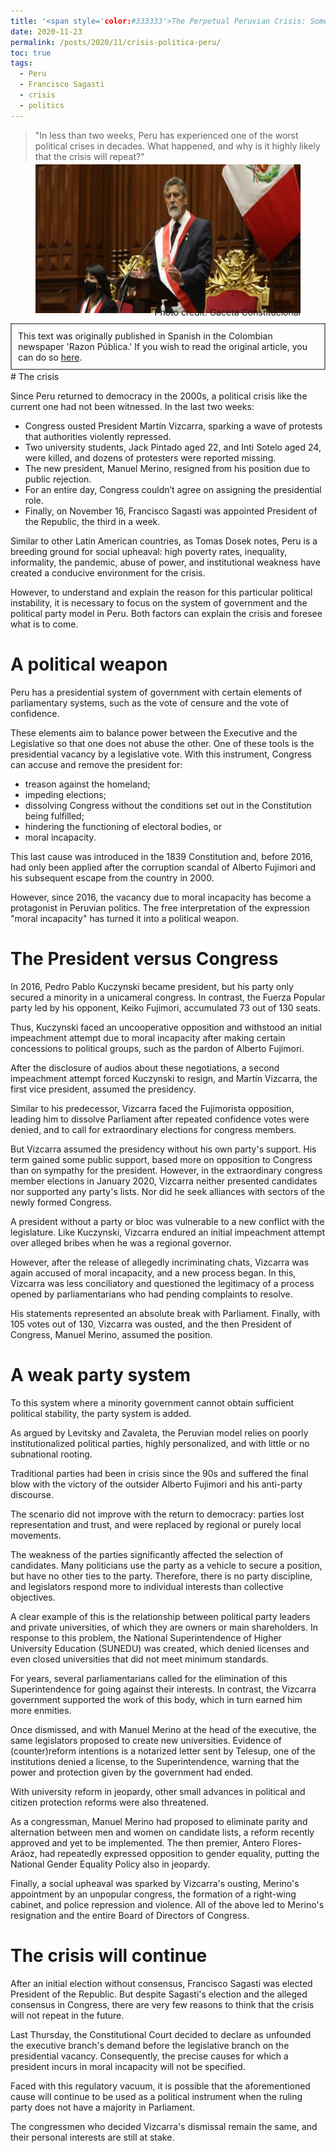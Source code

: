 ```yaml
---
title: '<span style='color:#333333'>The Perpetual Peruvian Crisis: Some Notes on Its Causes and the Uncertain Political Future</span>'
date: 2020-11-23
permalink: /posts/2020/11/crisis-politica-peru/
toc: true
tags:
  - Peru
  - Francisco Sagasti
  - crisis
  - politics
---
```

> "In less than two weeks, Peru has experienced one of the worst political crises in decades. What happened, and why is it highly likely that the crisis will repeat?"

<div style="text-align: center;">
  <figure style="display: inline-block; text-align: center; margin-top: -10px;">
    <img src="/images/francisco-sagasti.jpg" style="display: block;">
    <figcaption style="margin-top: -10px; text-align: right;">Photo credit: Gaceta Constitucional</figcaption>
  </figure>
</div>
<div style="border: 2px solid grey; padding: 10px; margin-top: -5px; margin-bottom: -15px;">
This text was originally published in Spanish in the Colombian newspaper 'Razon Pública.' If you wish to read the original article, you can do so <a href="https://razonpublica.com/la-perpetua-crisis-peruana-algunas-notas-causas-incierto-futuro-politico/">here</a>.
</div>
<br>
# The crisis

Since Peru returned to democracy in the 2000s, a political crisis like the current one had not been witnessed. In the last two weeks:

- Congress ousted President Martín Vizcarra, sparking a wave of protests that authorities violently repressed.
- Two university students, Jack Pintado aged 22, and Inti Sotelo aged 24, were killed, and dozens of protesters were reported missing.
- The new president, Manuel Merino, resigned from his position due to public rejection.
- For an entire day, Congress couldn’t agree on assigning the presidential role.
- Finally, on November 16, Francisco Sagasti was appointed President of the Republic, the third in a week.

Similar to other Latin American countries, as Tomas Dosek notes, Peru is a breeding ground for social upheaval: high poverty rates, inequality, informality, the pandemic, abuse of power, and institutional weakness have created a conducive environment for the crisis.

However, to understand and explain the reason for this particular political instability, it is necessary to focus on the system of government and the political party model in Peru. Both factors can explain the crisis and foresee what is to come.

# A political weapon

Peru has a presidential system of government with certain elements of parliamentary systems, such as the vote of censure and the vote of confidence.

These elements aim to balance power between the Executive and the Legislative so that one does not abuse the other. One of these tools is the presidential vacancy by a legislative vote. With this instrument, Congress can accuse and remove the president for:

- treason against the homeland;
- impeding elections;
- dissolving Congress without the conditions set out in the Constitution being fulfilled;
- hindering the functioning of electoral bodies, or
- moral incapacity.

This last cause was introduced in the 1839 Constitution and, before 2016, had only been applied after the corruption scandal of Alberto Fujimori and his subsequent escape from the country in 2000.

However, since 2016, the vacancy due to moral incapacity has become a protagonist in Peruvian politics. The free interpretation of the expression "moral incapacity" has turned it into a political weapon.

# The President versus Congress

In 2016, Pedro Pablo Kuczynski became president, but his party only secured a minority in a unicameral congress. In contrast, the Fuerza Popular party led by his opponent, Keiko Fujimori, accumulated 73 out of 130 seats.

Thus, Kuczynski faced an uncooperative opposition and withstood an initial impeachment attempt due to moral incapacity after making certain concessions to political groups, such as the pardon of Alberto Fujimori.

After the disclosure of audios about these negotiations, a second impeachment attempt forced Kuczynski to resign, and Martín Vizcarra, the first vice president, assumed the presidency.

Similar to his predecessor, Vizcarra faced the Fujimorista opposition, leading him to dissolve Parliament after repeated confidence votes were denied, and to call for extraordinary elections for congress members.

But Vizcarra assumed the presidency without his own party's support. His term gained some public support, based more on opposition to Congress than on sympathy for the president. However, in the extraordinary congress member elections in January 2020, Vizcarra neither presented candidates nor supported any party's lists. Nor did he seek alliances with sectors of the newly formed Congress.

A president without a party or bloc was vulnerable to a new conflict with the legislature. Like Kuczynski, Vizcarra endured an initial impeachment attempt over alleged bribes when he was a regional governor.

However, after the release of allegedly incriminating chats, Vizcarra was again accused of moral incapacity, and a new process began. In this, Vizcarra was less conciliatory and questioned the legitimacy of a process opened by parliamentarians who had pending complaints to resolve.

His statements represented an absolute break with Parliament. Finally, with 105 votes out of 130, Vizcarra was ousted, and the then President of Congress, Manuel Merino, assumed the position.

# A weak party system

To this system where a minority government cannot obtain sufficient political stability, the party system is added.

As argued by Levitsky and Zavaleta, the Peruvian model relies on poorly institutionalized political parties, highly personalized, and with little or no subnational rooting.

Traditional parties had been in crisis since the 90s and suffered the final blow with the victory of the outsider Alberto Fujimori and his anti-party discourse.

The scenario did not improve with the return to democracy: parties lost representation and trust, and were replaced by regional or purely local movements.

The weakness of the parties significantly affected the selection of candidates. Many politicians use the party as a vehicle to secure a position, but have no other ties to the party. Therefore, there is no party discipline, and legislators respond more to individual interests than collective objectives.

A clear example of this is the relationship between political party leaders and private universities, of which they are owners or main shareholders. In response to this problem, the National Superintendence of Higher University Education (SUNEDU) was created, which denied licenses and even closed universities that did not meet minimum standards.

For years, several parliamentarians called for the elimination of this Superintendence for going against their interests. In contrast, the Vizcarra government supported the work of this body, which in turn earned him more enmities.

Once dismissed, and with Manuel Merino at the head of the executive, the same legislators proposed to create new universities. Evidence of (counter)reform intentions is a notarized letter sent by Telesup, one of the institutions denied a license, to the Superintendence, warning that the power and protection given by the government had ended.

With university reform in jeopardy, other small advances in political and citizen protection reforms were also threatened.

As a congressman, Manuel Merino had proposed to eliminate parity and alternation between men and women on candidate lists, a reform recently approved and yet to be implemented. The then premier, Antero Flores-Aráoz, had repeatedly expressed opposition to gender equality, putting the National Gender Equality Policy also in jeopardy.

Finally, a social upheaval was sparked by Vizcarra's ousting, Merino's appointment by an unpopular congress, the formation of a right-wing cabinet, and police repression and violence. All of the above led to Merino's resignation and the entire Board of Directors of Congress.

# The crisis will continue

After an initial election without consensus, Francisco Sagasti was elected President of the Republic. But despite Sagasti's election and the alleged consensus in Congress, there are very few reasons to think that the crisis will not repeat in the future.

Last Thursday, the Constitutional Court decided to declare as unfounded the executive branch's demand before the legislative branch on the presidential vacancy. Consequently, the precise causes for which a president incurs in moral incapacity will not be specified.

Faced with this regulatory vacuum, it is possible that the aforementioned cause will continue to be used as a political instrument when the ruling party does not have a majority in Parliament.

The congressmen who decided Vizcarra's dismissal remain the same, and their personal interests are still at stake.